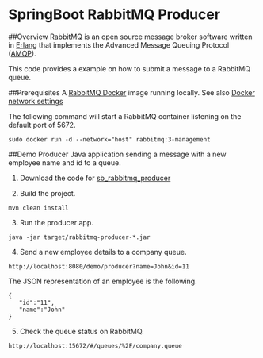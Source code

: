 # SpringBoot RabbitMQ Producer
##Overview
[RabbitMQ](https://www.rabbitmq.com/) is an open source message broker software written in [Erlang](https://www.erlang.org/) that implements the Advanced Message Queuing Protocol ([AMQP](https://www.amqp.org/)).

This code provides a example on how to submit a message to a RabbitMQ queue.

##Prerequisites
A [RabbitMQ Docker](https://hub.docker.com/_/rabbitmq) image running locally.
See also [Docker network settings](https://docs.docker.com/engine/reference/run/#network-settings)

The following command will start a RabbitMQ container listening on the default port of 5672.

```
sudo docker run -d --network="host" rabbitmq:3-management
```


##Demo
Producer Java application sending a message with a new employee name and id to a queue.

1. Download the code for [sb_rabbitmq_producer](https://github.com/silvano-squizzato/sb_rabbitmq_producer)

2. Build the project.
```
mvn clean install
```
3. Run the producer app.
```
java -jar target/rabbitmq-producer-*.jar
```
4. Send a new employee details to a company queue.
```
http://localhost:8080/demo/producer?name=John&id=11
```
The JSON representation of an employee is the following.
```
{ 
   "id":"11",
   "name":"John"
}
```
5. Check the queue status on RabbitMQ.
```
http://localhost:15672/#/queues/%2F/company.queue
```

